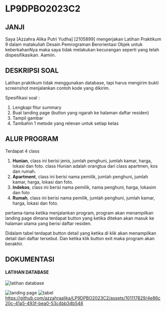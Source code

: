 # LP9DPBO2023C2

## JANJI
Saya [Azzahra Alika Putri Yudha] [2105899] mengerjakan Latihan Praktikum 9 dalam matakuliah Desain Pemrograman Berorientasi Objek untuk keberkahanNya maka saya tidak melakukan kecurangan seperti yang telah dispesifikasikan. Aamiin. 

## DESKRIPSI SOAL
Latihan praktikum tidak menggunakan database, tapi harus mengirim bukti screenshot menjalankan contoh kode yang dikirim. 

Spesifikasi soal : 

1. Lengkapi fitur summary
2. Buat landing page (button yang ngarah ke halaman daftar residen)
3. Tampil gambar
4. Tambahin 1 metode yang relevan untuk setiap kelas

## ALUR PROGRAM 
Terdapat 4 class 
1. **Hunian**, class ini berisi jenis, jumlah penghuni, jumlah kamar, harga, lokasi dan foto. class Hunian adalah orangtua dari class apartmen, kos dan rumah. 
2. **Apartment**, class ini berisi nama pemilik, jumlah penghuni, jumlah kamar, harga, lokasi dan foto.
3. **Indekos**, class ini berisi nama pemilik, nama penghuni, harga, lokasim dan foto
4. **Rumah**, class ini berisi nama pemilik, jumlah penghuni, jumlah kamar, harga, lokasi dan foto. 

pertama-tama ketika menjalankan program, program akan menampilkan landing page dimana terdapat button yang ketika ditekan akan masuk ke halaman utama yang berisi daftar residen. 

Didalam tabel terdapat button detail yang ketika di klik akan menampilkan detail dari daftar tersebut. Dan ketika klik button exit maka program akan berakhir. 

## DOKUMENTASI
#### LATIHAN DATABASE
![latihan database](https://github.com/azzahraalika/LP9DPBO2023C2/assets/101117829/44531cec-a91e-4c5a-97ff-1e3a838c22c9)

![landing page](https://github.com/azzahraalika/LP9DPBO2023C2/assets/101117829/6a17eebe-ce23-40cd-a88c-97558a64d54b)
![tabel](https://github.com/azzahraalika/LP9DPBO2023C2/assets/101117829/f93bc9c4-f762-4036-b0e5-5ed5ae25079f)
https://github.com/azzahraalika/LP9DPBO2023C2/assets/101117829/4e86c20c-41a5-493f-bea0-53c4bb34b548

